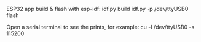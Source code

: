ESP32 app build & flash with esp-idf:
idf.py build
idf.py -p /dev/ttyUSB0 flash

Open a serial terminal to see the prints, for example:
cu -l /dev/ttyUSB0 -s 115200
